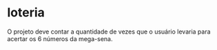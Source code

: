 # loteria
O projeto deve contar a quantidade de vezes que o usuário levaria para acertar os 6 números da mega-sena.
